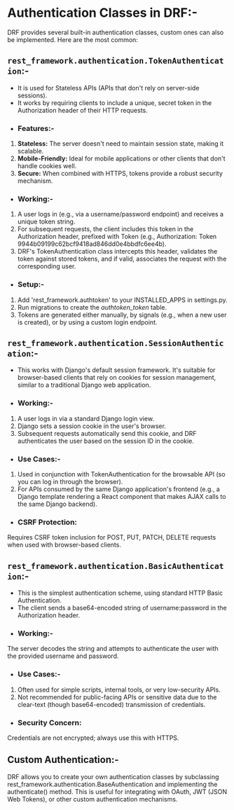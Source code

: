 # Authentication Classes in DRF:-
DRF provides several built-in authentication classes, custom ones can also be implemented. Here are the most common:

## `rest_framework.authentication.TokenAuthentication`:-
* It is used for Stateless APIs (APIs that don't rely on server-side sessions). 
* It works by requiring clients to include a unique, secret token in the Authorization header of their HTTP requests.
* ### Features:-
1. **Stateless:** The server doesn't need to maintain session state, making it scalable.
2. **Mobile-Friendly:** Ideal for mobile applications or other clients that don't handle cookies well.
3. **Secure:** When combined with HTTPS, tokens provide a robust security mechanism.
* ### Working:-
1. A user logs in (e.g., via a username/password endpoint) and receives a unique token string.
2. For subsequent requests, the client includes this token in the Authorization header, prefixed with Token (e.g., Authorization: Token 9944b09199c62bcf9418ad846dd0e4bbdfc6ee4b).
3. DRF's TokenAuthentication class intercepts this header, validates the token against stored tokens, and if valid, associates the request with the corresponding user.
* ### Setup:-
1. Add 'rest_framework.authtoken' to your INSTALLED_APPS in settings.py.
2. Run migrations to create the _authtoken_token_ table.
3. Tokens are generated either manually, by signals (e.g., when a new user is created), or by using a custom login endpoint.

## `rest_framework.authentication.SessionAuthentication`:-
* This works with Django's default session framework. It's suitable for browser-based clients that rely on cookies for session management, similar to a traditional Django web application.
* ### Working:-
1. A user logs in via a standard Django login view.
2. Django sets a session cookie in the user's browser.
3. Subsequent requests automatically send this cookie, and DRF authenticates the user based on the session ID in the cookie.
* ### Use Cases:-
1. Used in conjunction with TokenAuthentication for the browsable API (so you can log in through the browser).
2. For APIs consumed by the same Django application's frontend (e.g., a Django template rendering a React component that makes AJAX calls to the same Django backend).
* ### CSRF Protection: 
Requires CSRF token inclusion for POST, PUT, PATCH, DELETE requests when used with browser-based clients.

## `rest_framework.authentication.BasicAuthentication`:-
* This is the simplest authentication scheme, using standard HTTP Basic Authentication. 
* The client sends a base64-encoded string of username:password in the Authorization header.
* ### Working:-
The server decodes the string and attempts to authenticate the user with the provided username and password.
* ### Use Cases:-
1. Often used for simple scripts, internal tools, or very low-security APIs.
2. Not recommended for public-facing APIs or sensitive data due to the clear-text (though base64-encoded) transmission of credentials.
* ### Security Concern: 
Credentials are not encrypted; always use this with HTTPS.

## Custom Authentication:-
DRF allows you to create your own authentication classes by subclassing rest_framework.authentication.BaseAuthentication and implementing the authenticate() method. This is useful for integrating with OAuth, JWT (JSON Web Tokens), or other custom authentication mechanisms.